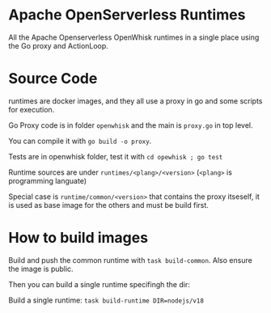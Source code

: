 <!--
#
# Licensed to the Apache Software Foundation (ASF) under one or more
# contributor license agreements.  See the NOTICE file distributed with
# this work for additional information regarding copyright ownership.
# The ASF licenses this file to You under the Apache License, Version 2.0
# (the "License"); you may not use this file except in compliance with
# the License.  You may obtain a copy of the License at
#
#     http://www.apache.org/licenses/LICENSE-2.0
#
# Unless required by applicable law or agreed to in writing, software
# distributed under the License is distributed on an "AS IS" BASIS,
# WITHOUT WARRANTIES OR CONDITIONS OF ANY KIND, either express or implied.
# See the License for the specific language governing permissions and
# limitations under the License.
#
-->
# Apache OpenServerless Runtimes

All the Apache Openserverless OpenWhisk runtimes in a single place using the Go proxy and ActionLoop.

# Source Code

runtimes are docker images, and they all use a proxy in go and some scripts for execution.

Go Proxy code is in folder `openwhisk` and the main is `proxy.go` in top level.

You can  compile it with `go build -o proxy`. 

Tests are in openwhisk folder, test it with `cd opewhisk ; go test `

Runtime  sources are under `runtimes/<plang>/<version>` (`<plang>` is programming languate)

Special case is `runtime/common/<version>` that contains the proxy itseself, it is used as base image for the others and must be build first.

# How to build images

Build and push the common runtime  with `task build-common`. Also ensure the image is public.

Then you can build a single runtime specifingh the dir:

Build a single runtime: `task build-runtime DIR=nodejs/v18`